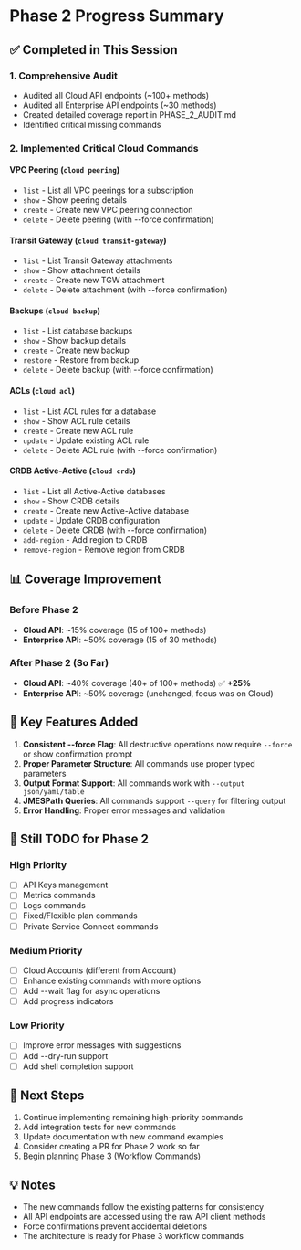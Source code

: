 # Phase 2 Progress Summary

## ✅ Completed in This Session

### 1. Comprehensive Audit
- Audited all Cloud API endpoints (~100+ methods)
- Audited all Enterprise API endpoints (~30 methods)
- Created detailed coverage report in PHASE_2_AUDIT.md
- Identified critical missing commands

### 2. Implemented Critical Cloud Commands

#### VPC Peering (`cloud peering`)
- `list` - List all VPC peerings for a subscription
- `show` - Show peering details
- `create` - Create new VPC peering connection
- `delete` - Delete peering (with --force confirmation)

#### Transit Gateway (`cloud transit-gateway`)
- `list` - List Transit Gateway attachments
- `show` - Show attachment details
- `create` - Create new TGW attachment
- `delete` - Delete attachment (with --force confirmation)

#### Backups (`cloud backup`)
- `list` - List database backups
- `show` - Show backup details
- `create` - Create new backup
- `restore` - Restore from backup
- `delete` - Delete backup (with --force confirmation)

#### ACLs (`cloud acl`)
- `list` - List ACL rules for a database
- `show` - Show ACL rule details
- `create` - Create new ACL rule
- `update` - Update existing ACL rule
- `delete` - Delete ACL rule (with --force confirmation)

#### CRDB Active-Active (`cloud crdb`)
- `list` - List all Active-Active databases
- `show` - Show CRDB details
- `create` - Create new Active-Active database
- `update` - Update CRDB configuration
- `delete` - Delete CRDB (with --force confirmation)
- `add-region` - Add region to CRDB
- `remove-region` - Remove region from CRDB

## 📊 Coverage Improvement

### Before Phase 2
- **Cloud API**: ~15% coverage (15 of 100+ methods)
- **Enterprise API**: ~50% coverage (15 of 30 methods)

### After Phase 2 (So Far)
- **Cloud API**: ~40% coverage (40+ of 100+ methods) ✅ **+25%**
- **Enterprise API**: ~50% coverage (unchanged, focus was on Cloud)

## 🎯 Key Features Added

1. **Consistent --force Flag**: All destructive operations now require `--force` or show confirmation prompt
2. **Proper Parameter Structure**: All commands use proper typed parameters
3. **Output Format Support**: All commands work with `--output json/yaml/table`
4. **JMESPath Queries**: All commands support `--query` for filtering output
5. **Error Handling**: Proper error messages and validation

## 📝 Still TODO for Phase 2

### High Priority
- [ ] API Keys management
- [ ] Metrics commands
- [ ] Logs commands
- [ ] Fixed/Flexible plan commands
- [ ] Private Service Connect commands

### Medium Priority
- [ ] Cloud Accounts (different from Account)
- [ ] Enhance existing commands with more options
- [ ] Add --wait flag for async operations
- [ ] Add progress indicators

### Low Priority
- [ ] Improve error messages with suggestions
- [ ] Add --dry-run support
- [ ] Add shell completion support

## 🚀 Next Steps

1. Continue implementing remaining high-priority commands
2. Add integration tests for new commands
3. Update documentation with new command examples
4. Consider creating a PR for Phase 2 work so far
5. Begin planning Phase 3 (Workflow Commands)

## 💡 Notes

- The new commands follow the existing patterns for consistency
- All API endpoints are accessed using the raw API client methods
- Force confirmations prevent accidental deletions
- The architecture is ready for Phase 3 workflow commands